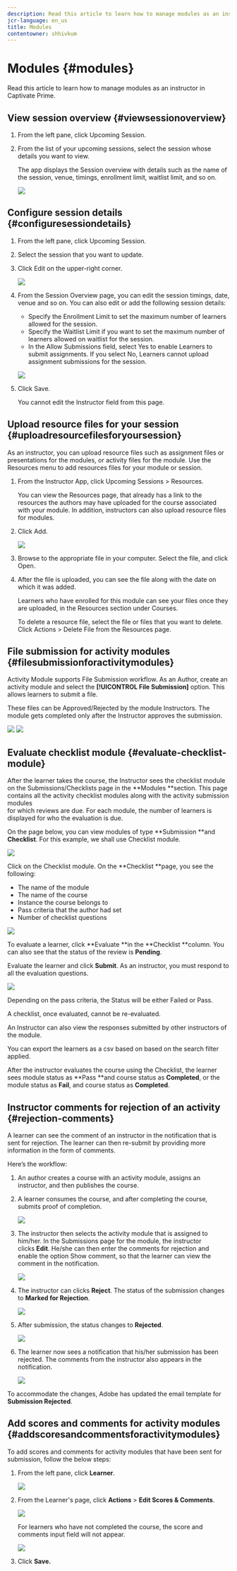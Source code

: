 ```yaml
---
description: Read this article to learn how to manage modules as an instructor in Captivate Prime.
jcr-language: en_us
title: Modules
contentowner: shhivkum
---
```



# Modules {#modules}

Read this article to learn how to manage modules as an instructor in Captivate Prime.

## View session overview {#viewsessionoverview}

1. From the left pane, click Upcoming Session.
1. From the list of your upcoming sessions, select the session whose details you want to view.

   The app displays the Session overview with details such as the name of the session, venue, timings, enrollment limit, waitlist limit, and so on.

   ![](assets/upcomingsessions.png)

## Configure session details {#configuresessiondetails}

1. From the left pane, click Upcoming Session.
1. Select the session that you want to update.
1. Click Edit on the upper-right corner.

   ![](assets/sessiondetails.png)

1. From the Session Overview page, you can edit the session timings, date, venue and so on. You can also edit or add the following session details:

   * Specify the Enrollment Limit to set the maximum number of learners allowed for the session.
   * Specify the Waitlist Limit if you want to set the maximum number of learners allowed on waitlist for the session.
   * In the Allow Submissions field, select Yes to enable Learners to submit assignments. If you select No, Learners cannot upload assignment submissions for the session.

   ![](assets/editsessiondetails.png)

1. Click Save.

   You cannot edit the Instructor field from this page.&nbsp;

## Upload resource files for your session {#uploadresourcefilesforyoursession}

As an instructor, you can upload resource files such as assignment files or presentations for the modules, or activity files for the module. Use the Resources menu to add resources files for your module or session.

1. From the Instructor App, click Upcoming Sessions > Resources.

   You can view the Resources page, that already has a link to the resources the authors may have uploaded for the course associated with your module. In addition, instructors can also upload resource files for modules.

1. Click Add.

   ![](assets/addresource.png)

1. Browse to the appropriate file in your computer. Select the file, and click Open.
1. After the file is uploaded, you can see the file along with the date on which it was added.

   Learners who have enrolled for this module can see your files once they are uploaded, in the Resources section under Courses.

   To delete a resource file, select the file or files that you want to delete. Click Actions > Delete File from the Resources page.

## File submission for activity modules {#filesubmissionforactivitymodules}

Activity Module supports File Submission workflow. As an Author, create an activity module and select the  **[!UICONTROL File Submission]**&nbsp;option. This allows learners to submit a file.

These files can be Approved/Rejected by the module Instructors. The module gets completed only after the Instructor approves the submission.

![](assets/activity-modules.png) ![](assets/approve-reject-option.png)

## Evaluate checklist module {#evaluate-checklist-module}

After the learner takes the course, the Instructor sees the checklist module on the Submissions/Checklists page in the&nbsp;**Modules **section.&nbsp;This page contains all the activity checklist modules along with the activity submission modules  
for which reviews are due. For each module, the number of learners is displayed for who the evaluation is due.

On the page below, you can view modules of type **Submission **and **Checklist**. For this example, we shall use Checklist module.

![](assets/modules-list.png)

Click on the Checklist module.&nbsp;On the **Checklist **page, you see the following:

* The name of the module
* The name of the course
* Instance the course belongs to
* Pass criteria that the author had set
* Number of checklist questions

![](assets/checklist-page.png)

To evaluate a learner, click **Evaluate **in the **Checklist **column. You can also see that the status of the review is **Pending**.

Evaluate the learner and click **Submit**. As an instructor, you must respond to all the evaluation questions.

![](assets/checklist-evaluation-screen.png)

Depending on the pass criteria, the Status will be either Failed or Pass.

A checklist, once evaluated, cannot be re-evaluated.

An Instructor can also view the responses submitted by other instructors of the module.

You can export the learners as a csv based on&nbsp;based on the search filter applied.

After the instructor evaluates the course using the Checklist, the learner sees module status as **Pass **and course status as **Completed**, or the module status as **Fail**, and course status as **Completed**.

## Instructor comments for rejection of an activity {#rejection-comments}

A learner&nbsp;can&nbsp;see the comment of&nbsp;an&nbsp;instructor in the notification that is sent for rejection.&nbsp;The learner&nbsp;can then&nbsp;re-submit by&nbsp;providing&nbsp;more information&nbsp;in the form of comments.&nbsp;

Here’s the workflow:

1. An author creates a course&nbsp;with an activity module, assigns an instructor, and then publishes the course.  

1. A learner consumes the course, and after completing the course, submits&nbsp;proof&nbsp;of completion.&nbsp;

   ![](assets/proof-of-completion.png)

1. The instructor&nbsp;then&nbsp;selects the activity module that is assigned to him/her. In the Submissions&nbsp;page for the module, the instructor clicks&nbsp;**Edit**.&nbsp;He/she can then enter the comments for rejection and enable the option Show comment, so that the learner can view the comment in the notification.&nbsp;

   ![](assets/enter-comments.png)

1. The instructor can clicks&nbsp;**Reject**. The status of the submission changes to&nbsp;**Marked for Rejection**.&nbsp;

   ![](assets/marked-for-rejection.png)

1. After submission,&nbsp;the status changes to&nbsp;**Rejected**.&nbsp;

   ![](assets/rejected-status.png)

1. The learner now sees a notification&nbsp;that his/her submission has been rejected. The comments from the instructor also appears in the notification.

   ![](assets/notification-of-rejection.png)

To accommodate the changes, Adobe has updated the email template for **Submission Rejected**.

## Add scores and comments for activity modules {#addscoresandcommentsforactivitymodules}

To add scores and comments for activity modules that have been sent for submission, follow the below steps:

1. From the left pane, click **Learner**.

   ![](assets/learners.png)

1. From the Learner's page, click **Actions** > **Edit Scores & Comments**.

   ![](assets/edit-scores-comments.png)

   For learners who have not completed the course, the score and comments input field will not appear.

   ![](assets/editing-scores-andcomments.png)

1. Click **Save.**

